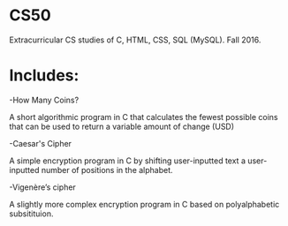 # CS50
Extracurricular CS studies of C, HTML, CSS, SQL (MySQL). Fall 2016.


# Includes:
-How Many Coins? 

A short algorithmic program in C that calculates the fewest possible coins that can be used to return a variable amount of      change (USD)

-Caesar's Cipher

A simple encryption program in C by shifting user-inputted text a user-inputted number of positions in the alphabet. 

-Vigenère’s cipher

A slightly more complex encryption program in C based on polyalphabetic subsitituion. 
